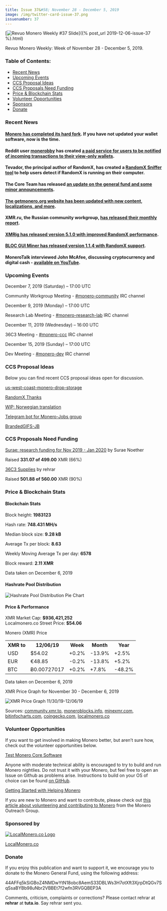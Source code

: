 ```yaml
---
title: Issue 37&#58; November 28 - December 5, 2019
image: /img/twitter-card-issue-37.png
issuenumber: 37
---
```

[<img src="/img/img-issue37.png" alt="Revuo Monero Weekly #37 Slide" class="img-lead">]({% post_url 2019-12-06-issue-37 %}.html)

<p class="text-lead">Revuo Monero Weekly: Week of November 28 - December 5, 2019.</p>
<!--more-->

<h3>Table of Contents:</h3>
<ul class="contents">
    <li><a href="#news">Recent News</a></li>
    <li><a href="#events">Upcoming Events</a></li>
    <li><a href="#ideas">CCS Proposal Ideas</a></li>
    <li><a href="#proposals">CCS Proposals Need Funding</a></li>
    <li><a href="#stats">Price & Blockchain Stats</a></li>
    <li><a href="#volunteer">Volunteer Opportunities</a></li>
    <li><a href="#sponsor">Sponsors</a></li>
    <li><a href="#donate">Donate</a></li>
</ul>

<h3 id="news">Recent News</h3>

<div class="newsbyte">
    <h4><a href="https://web.getmonero.org/2019/11/12/monero-0.15-released.html" target="_blank">Monero has completed its hard fork</a>. If you have not updated your wallet software, now is the time.
    </h4>
</div>

<div class="newsbyte">
    <h4>Reddit user <a href="https://www.reddit.com/user/monerobby" target="_blank">monerobby</a> has created <a href="https://xmrnotify.com/" target="_blank">a paid service for users to be notified of incoming transactions to their view-only wallets</a>.
    </h4>
</div>

<div class="newsbyte">
    <h4>Tevador, the principal author of RandomX, has created a <a href="https://github.com/tevador/randomx-sniffer" target="_blank">RandomX Sniffer tool</a> to help users detect if RandomX is running on their computer.
    </h4>
</div>

<div class="newsbyte">
    <h4>The Core Team has released <a href="https://web.getmonero.org/2019/12/03/core-team-general-fund.html" target="_blank">an update on the general fund and some minor announcements</a>.
    </h4>
</div>

<div class="newsbyte">
    <h4><a href="https://www.reddit.com/r/Monero/comments/e6j5v3/getmoneroorg_updated_blog_posts_and_announcements/" target="_blank">The getmonero.org website has been updated with new content, localizations, and more</a>.
    </h4>
</div>

<div class="newsbyte">
    <h4>XMR.ru, the Russian community workgroup, <a href="https://www.reddit.com/r/Monero/comments/e5hp4u/xmrrureport_november/" target="_blank">has released their monthly report</a>.
    </h4>
</div>

<div class="newsbyte">
    <h4><a href="https://github.com/xmrig/xmrig/releases/tag/v5.1.0" target="_blank">XMRig has released version 5.1.0 with improved RandomX performance</a>.
    </h4>
</div>

<div class="newsbyte">
    <h4><a href="https://www.reddit.com/r/Monero/comments/e5gg0m/bloc_gui_miner_v114_update_now_support_new/" target="_blank">BLOC GUI Miner has released version 1.1.4 with RandomX support</a>.
    </h4>
</div>

<div class="newsbyte">
    <h4>MoneroTalk interviewed John McAfee, discussing cryptocurrency and digital cash - <a href="https://youtu.be/pZJAu0aNez8" target="_blank">available on YouTube</a>.
    </h4>
</div>


<h3 id="events">Upcoming Events</h3>

<div class="event">
    <p class="date" markdown="1">December 7, 2019 (Saturday) – 17:00 UTC</p>
    <p markdown="1">Community Workgroup Meeting - <a href="irc://chat.freenode.net/#monero-community" target="_blank">#monero-community</a> IRC channel</p>
</div>

<div class="event">
    <p class="date" markdown="1">December 9, 2019 (Monday) – 17:00 UTC</p>
    <p markdown="1">Research Lab Meeting - <a href="irc://chat.freenode.net/#monero-research-lab" target="_blank">#monero-research-lab</a> IRC channel</p>
</div>

<div class="event">
    <p class="date" markdown="1">December 11, 2019 (Wednesday) – 16:00 UTC</p>
    <p markdown="1">36C3 Meeting - <a href="irc://chat.freenode.net/#monero-ccc" target="_blank">#monero-ccc</a> IRC channel</p>
</div>

<div class="event">
    <p class="date" markdown="1">December 15, 2019 (Sunday) – 17:00 UTC</p>
    <p markdown="1">Dev Meeting - <a href="irc://chat.freenode.net/#monero-dev" target="_blank">#monero-dev</a> IRC channel</p>
</div>

<h3 id="ideas">CCS Proposal Ideas</h3>

<p>Below you can find recent CCS proposal ideas open for discussion.</p>

<div class="proposal">
<p><a href="https://repo.getmonero.org/monero-project/ccs-proposals/merge_requests/108" target="_blank">us-west-coast-monero-drop-storage</a></p>
</div>

<div class="proposal">
<p><a href="https://repo.getmonero.org/monero-project/ccs-proposals/merge_requests/107" target="_blank">RandomX Thanks</a></p>
</div>

<div class="proposal">
<p><a href="https://repo.getmonero.org/monero-project/ccs-proposals/merge_requests/102" target="_blank">WIP: Norwegian translation</a></p>
</div>

<div class="proposal">
<p><a href="https://repo.getmonero.org/monero-project/ccs-proposals/merge_requests/91" target="_blank">Telegram bot for Monero-Jobs group</a></p>
</div>

<div class="proposal">
<p><a href="https://repo.getmonero.org/monero-project/ccs-proposals/merge_requests/88" target="_blank">BrandedGIFS-JB</a></p>
</div>

<h3 id="proposals">CCS Proposals Need Funding</h3>

<div class="proposal">
    <p><a href="https://ccs.getmonero.org/proposals/surae-q4-funding-2019.html" target="_blank">Surae: research funding for Nov 2019 - Jan 2020</a> by Surae Noether</p>
    <p>Raised <b>331.07 of 499.00</b> XMR (66%)</p>
</div>

<div class="proposal">
    <p><a href="https://ccs.getmonero.org/proposals/36c3.html" target="_blank">36C3 Supplies</a> by rehrar</p>
    <p>Raised <b>501.88 of 560.00</b> XMR (90%)</p>
</div>

<h3 id="stats">Price & Blockchain Stats</h3>

<h4 class="stat">Blockchain Stats</h4>

<div class="bcstats">
    <p>Block height: <b>1983123</b></p>
    <p>Hash rate: <b>748.431 MH/s</b></p>
    <p>Median block size: <b>9.28 kB</b></p>
    <p>Average Tx per block: <b>8.63</b></p>
    <p>Weekly Moving Average Tx per day: <b>6578</b></p>
    <p>Block reward: <b>2.11 XMR</b></p>
</div>
<p class="note">Data taken on December 6, 2019</p>

<h4 class="stat">Hashrate Pool Distribution</h4>
<p><img src="/img/hashrate-pool-distribution-1206.png" alt="Hashrate Pool Distribution Pie Chart"/></p>

<h4 class="stat">Price & Performance</h4>

<div class="price-intro">XMR Market Cap: <b>$936,421,252</b><br>Localmonero.co Street Price: <b>$54.06</b></div>

<p class="table-title">Monero (XMR) Price</p>
<table class="price-table">
  <tr class="row1">
    <th>XMR to</th>
    <th>12/06/19</th>
    <th>Week</th>
    <th>Month</th>
    <th>Year</th>
  </tr>
  <tr>
    <td data-th="XMR to">USD</td>
    <td data-th="12/06/19">$54.02</td>
    <td data-th="Week" class="green">+0.2%</td>
    <td data-th="Month" class="red">-13.9%</td>
    <td data-th="Year" class="green">+2.5%</td>
  </tr>
  <tr class="row3">
    <td data-th="XMR to">EUR</td>
    <td data-th="12/06/19">€48.85</td>
    <td data-th="Week" class="red">-0.2%</td>
    <td data-th="Month" class="red">-13.8%</td>
    <td data-th="Year" class="green">+5.2%</td>
  </tr>
  <tr>
    <td data-th="XMR to">BTC</td>
    <td data-th="12/06/19">Ƀ0.00727017</td>
    <td data-th="Week" class="green">+0.2%</td>
    <td data-th="Month" class="green">+7.8%</td>
    <td data-th="Year" class="red">-48.2%</td>
  </tr>
</table>
<p class="note">Data taken on December 6, 2019</p>

<p class="table-title">XMR Price Graph for November 30 - December 6, 2019</p>

![XMR Price Graph 11/30/19-12/06/19](/img/weekly-chart-1206.png "XMR Price Graph 11/30/19-12/06/19") 

Sources: <a href="https://community.xmr.to/explorer/mainnet/" target="_blank">community.xmr.to</a>, <a href="https://moneroblocks.info/stats/transaction-stats" target="_blank">moneroblocks.info</a>, <a href="https://minexmr.com/pools.html" target="_blank">minexmr.com</a>, <a href="https://bitinfocharts.com/monero/" target="_blank">bitinfocharts.com</a>, <a href="https://www.coingecko.com/" target="_blank">coingecko.com</a>, <a href="https://localmonero.co/" target="_blank">localmonero.co</a>

<h3 id="volunteer">Volunteer Opportunities</h3>

<p>If you want to get involved in making Monero better, but aren’t sure how, check out the volunteer opportunities below.</p>

<div class="newsbyte">
    <p class="date"><a href="https://github.com/monero-project/monero" target="_blank">Test Monero Core Software</a></p>
    <p>Anyone with moderate technical ability is encouraged to try to build and run Monero nightlies. Do not trust it with your Monero, but feel free to open an Issue on Github as problems arise. Instructions to build on your OS of choice can be found <a href="https://github.com/monero-project/monero#compiling-monero-from-source" target="_blank">on GitHub</a>. </p>
</div>

<div class="newsbyte">
    <p class="date"><a href="https://github.com/monero-project/monero" target="_blank">Getting Started with Helping Monero</a></p>
    <p>If you are new to Monero and want to contribute, please check out <a href="https://www.monerooutreach.org/stories/getting-started-helping-monero.php" target="_blank">this article about volunteering and contributing to Monero</a> from the Monero Outreach Group. </p>
</div>

<h3 id="sponsor">Sponsored by</h3>

<p><a href="https://localmonero.co/" target="_blank"><img src="/img/localmonero-logo.png" alt="LocalMonero.co Logo" class="localmonero"></a></p>

<p class="text-center"><a href="https://localmonero.co/" target="_blank">LocalMonero.co</a></p>

<h3 id="donate">Donate</h3>

<p markdown="1">If you enjoy this publication and want to support it, we encourage you to donate to the Monero General Fund, using the following address:</p>

<p class="address" markdown="1">44AFFq5kSiGBoZ4NMDwYtN18obc8AemS33DBLWs3H7otXft3XjrpDtQGv7SqSsaBYBb98uNbr2VBBEt7f2wfn3RVGQBEP3A</p>

<!--p><a href="monero:44AFFq5kSiGBoZ4NMDwYtN18obc8AemS33DBLWs3H7otXft3XjrpDtQGv7SqSsaBYBb98uNbr2VBBEt7f2wfn3RVGQBEP3A" class="qr"><img src="/img/donate-monero.png"></a></p-->

Comments, criticism, complaints or corrections? Please contact rehrar at **rehrar** at **tuta.io**. Say rehrar sent you.